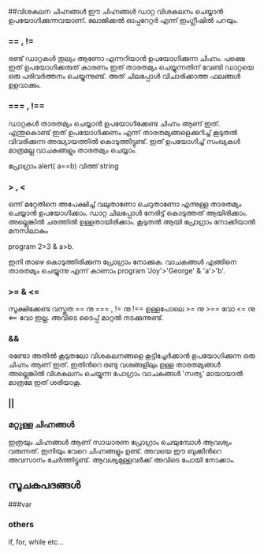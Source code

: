 ﻿
##വിശകലന ചിഹ്നങ്ങള്‍
ഈ ചിഹ്നങ്ങള്‍ ഡാറ്റ വിശകലനം ചെയ്യാന്‍ ഉപയോഗിക്കുന്നവയാണ്. ലോജിക്കല്‍ ഓപ്പറേറ്റര്‍ എന്ന് ഇംഗ്ലീഷില്‍ പറയും.

### == , !=
രണ്ട് ഡാറ്റകള്‍ തുല്യം ആണോ എന്നറിയാന്‍ ഉപയോഗിക്കുന്ന ചിഹ്നം. പക്ഷെ ഇത് ഉപയോഗിക്കരുത് കാരണം ഇത് താരതമ്യം ചെയ്യുന്നതിന് വേണ്ടി ഡാറ്റയെ ഒരു പരിവര്‍ത്തനം ചെയ്യുന്നുണ്ട്. അത് ചിലപ്പോള്‍ വിചാരിക്കാത്ത ഫലങ്ങള്‍ ഉളവാക്കും.

### === , !==

ഡാറ്റകള്‍ താരതമ്യം ചെയ്യാന്‍ ഉപയോഗിക്കേണ്ട ചിഹ്നം ആണ് ഇത്. എന്തുകൊണ്ട് ഇത് ഉപയോഗിക്കണം എന്ന് താരതമ്യങ്ങളെക്കുറിച്ച് കൂടുതല്‍ വിവരിക്കുന്ന അദ്ധ്യായത്തില്‍ കൊടുത്തിട്ടുണ്ട്. ഇത് ഉപയോഗിച്ച് സംഖ്യകള്‍ മാത്രമല്ല വാചകങ്ങളും താരതമ്യം ചെയ്യാം.

പ്രോഗ്രാം alert( a==b) വിത്ത്‌ string

### > , <

ഒന്ന് മറ്റേതിനെ അപേക്ഷിച്ച് വലുതാണോ ചെറുതാണോ എന്നുള്ള താരതമ്യം ചെയ്യാന്‍ ഉപയോഗിക്കാം. ഡാറ്റ ചിലപ്പോള്‍ നേരിട്ട് കൊടുത്തത് ആയിരിക്കാം. അല്ലെങ്കില്‍ ചരത്തില്‍ ഉള്ളതായിരിക്കാം. കൂടുതല്‍ ആയി പ്രോഗ്രാം നോക്കിയാല്‍ മനസിലാകും

program 2>3 & a>b.

ഇനി താഴെ കൊടുത്തിരിക്കുന്ന പ്രോഗ്രാം നോക്കുക. വാചകങ്ങള്‍ എങ്ങിനെ താരതമ്യം ചെയ്യുന്നു എന്ന് കാണാം
program 'Joy'>'George' & 'a'>'b'.

### >= & <=

സൂക്ഷിക്കേണ്ട വസ്തുത == നു === , != നു !== ഉള്ളപോലെ >= നു >== വോ <= നു <== വോ ഇല്ല. അവിടെ ടൈപ്പ് മാറ്റല്‍ നടക്കുന്നുണ്ട്.

### &&

രണ്ടോ അതില്‍ കൂടുതലോ വിശകലനങ്ങളെ കൂട്ടിച്ചേര്‍ക്കാന്‍ ഉപയോഗിക്കുന്ന ഒരു ചിഹ്നം ആണ്  ഇത്. ഇതിന്‍റെ രണ്ടു വശങ്ങളിലും ഉള്ള താരതമ്യങ്ങള്‍ അല്ലെങ്കില്‍ വിശകലനം ചെയ്യുന്ന പോഗ്രാം വാചകങ്ങള്‍ 'സത്യ' മായായാല്‍ മാത്രമേ ഇത് ശരിയാകൂ. 

### ||	

### മറ്റുള്ള ചിഹ്നങ്ങള്‍
ഇത്രയും ചിഹ്നങ്ങള്‍ ആണ് സാധാരണ പ്രോഗ്രാം ചെയുമ്പോള്‍ ആവശ്യം വരുന്നത്. ഇനിയും വേറെ ചിഹ്നങ്ങളും ഉണ്ട്. അവയെ ഈ ബുക്കിന്‍റെ അവസാനം ചേര്‍ത്തിട്ടുണ്ട്. ആവശ്യമുള്ളവര്‍ക്ക് അവിടെ പോയി നോക്കാം.

## സൂചകപദങ്ങള്‍

###var

### others

if, for, while etc...